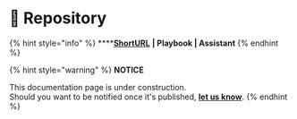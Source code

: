 # 🚧 Repository

{% hint style="info" %}
****[**ShortURL**](https://tiof.click/TIOFRepo) **| Playbook | Assistant**
{% endhint %}



{% hint style="warning" %}
**NOTICE**

This documentation page is under construction.\
Should you want to be notified once it's published, [**let us know**](https://tiof.click/TIOFTarianUpdatesService).
{% endhint %}

##
